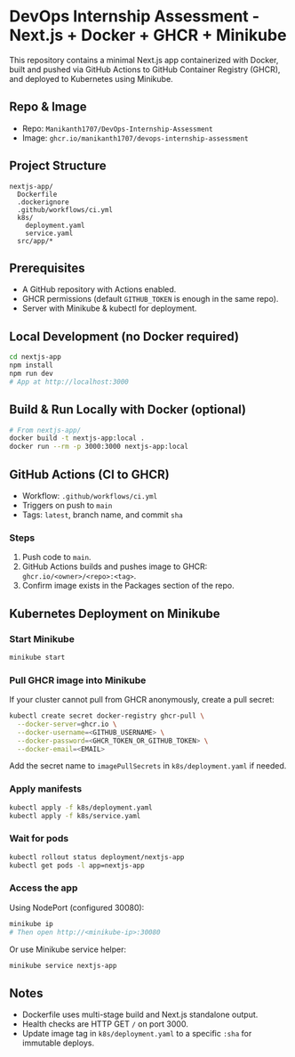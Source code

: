 # DevOps Internship Assessment - Next.js + Docker + GHCR + Minikube

This repository contains a minimal Next.js app containerized with Docker, built and pushed via GitHub Actions to GitHub Container Registry (GHCR), and deployed to Kubernetes using Minikube.

## Repo & Image
- Repo: `Manikanth1707/DevOps-Internship-Assessment`
- Image: `ghcr.io/manikanth1707/devops-internship-assessment`

## Project Structure
```
nextjs-app/
  Dockerfile
  .dockerignore
  .github/workflows/ci.yml
  k8s/
    deployment.yaml
    service.yaml
  src/app/*
```

## Prerequisites
- A GitHub repository with Actions enabled.
- GHCR permissions (default `GITHUB_TOKEN` is enough in the same repo).
- Server with Minikube & kubectl for deployment.

## Local Development (no Docker required)
```bash
cd nextjs-app
npm install
npm run dev
# App at http://localhost:3000
```

## Build & Run Locally with Docker (optional)
```bash
# From nextjs-app/
docker build -t nextjs-app:local .
docker run --rm -p 3000:3000 nextjs-app:local
```

## GitHub Actions (CI to GHCR)
- Workflow: `.github/workflows/ci.yml`
- Triggers on push to `main`
- Tags: `latest`, branch name, and commit `sha`

### Steps
1. Push code to `main`.
2. GitHub Actions builds and pushes image to GHCR: `ghcr.io/<owner>/<repo>:<tag>`.
3. Confirm image exists in the Packages section of the repo.

## Kubernetes Deployment on Minikube
### Start Minikube
```bash
minikube start
```

### Pull GHCR image into Minikube
If your cluster cannot pull from GHCR anonymously, create a pull secret:
```bash
kubectl create secret docker-registry ghcr-pull \
  --docker-server=ghcr.io \
  --docker-username=<GITHUB_USERNAME> \
  --docker-password=<GHCR_TOKEN_OR_GITHUB_TOKEN> \
  --docker-email=<EMAIL>
```
Add the secret name to `imagePullSecrets` in `k8s/deployment.yaml` if needed.

### Apply manifests
```bash
kubectl apply -f k8s/deployment.yaml
kubectl apply -f k8s/service.yaml
```

### Wait for pods
```bash
kubectl rollout status deployment/nextjs-app
kubectl get pods -l app=nextjs-app
```

### Access the app
Using NodePort (configured 30080):
```bash
minikube ip
# Then open http://<minikube-ip>:30080
```

Or use Minikube service helper:
```bash
minikube service nextjs-app
```

## Notes
- Dockerfile uses multi-stage build and Next.js standalone output.
- Health checks are HTTP GET `/` on port 3000.
- Update image tag in `k8s/deployment.yaml` to a specific `:sha` for immutable deploys.
